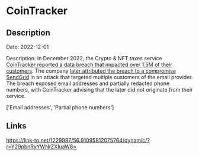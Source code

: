 # CoinTracker

## Description

Date: 2022-12-01

Description:
In December 2022, the Crypto & NFT taxes service <a href="https://www.databreaches.net/important-cointracker-security-update/" target="_blank" rel="noopener">CoinTracker reported a data breach that impacted over 1.5M of their customers</a>. The company <a href="https://www.cointracker.io/blog/sendgrid-data-breach" target="_blank" rel="noopener">later attributed the breach to a compromise SendGrid</a> in an attack that targeted multiple customers of the email provider. The breach exposed email addresses and partially redacted phone numbers, with CoinTracker advising that the later did not originate from their service.


['Email addresses', 'Partial phone numbers']

## Links

https://link-to.net/1229997/56.91095812075764/dynamic/?r=Y29pbnRyYWNrZXIuaW8=